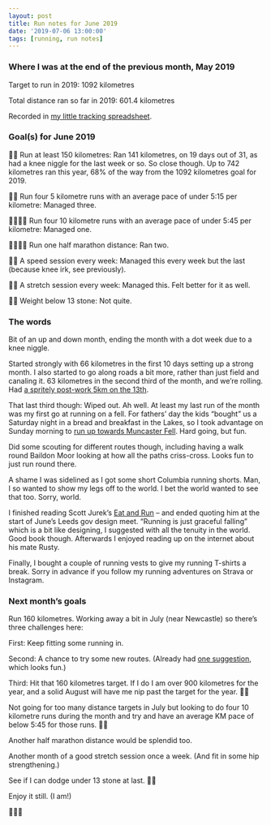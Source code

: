 ```yaml
---
layout: post
title: Run notes for June 2019
date: '2019-07-06 13:00:00'
tags: [running, run notes]
---
```

### Where I was at the end of the previous month, May 2019

Target to run in 2019: 1092 kilometres

Total distance ran so far in 2019: 601.4 kilometres

Recorded in [my little tracking spreadsheet](https://www.icloud.com/numbers/0cWhQqgPDF2FKXSnUdB79lWVw#2019_running).

### Goal(s) for June 2019

👎🏼 Run at least 150 kilometres: Ran 141 kilometres, on 19 days out of 31, as had a knee niggle for the last week or so. So close though. Up to 742 kilometres ran this year, 68% of the way from the 1092 kilometres goal for 2019.

👎🏼 Run four 5 kilometre runs with an average pace of under 5:15 per kilometre: Managed three.

👎🏼👎🏼 Run four 10 kilometre runs with an average pace of under 5:45 per kilometre: Managed one.

👍🏼👍🏼 Run one half marathon distance: Ran two.

👍🏼 A speed session every week: Managed this every week but the last (because knee irk, see previously).

👍🏼 A stretch session every week: Managed this. Felt better for it as well.

👎🏼 Weight below 13 stone: Not quite.

### The words

Bit of an up and down month, ending the month with a dot week due to a knee niggle.

Started strongly with 66 kilometres in the first 10 days setting up a strong month. I also started to go along roads a bit more, rather than just field and canaling it.
63 kilometres in the second third of the month, and we’re rolling. Had [a spritely post-work 5km on the 13th](https://www.strava.com/activities/2447479985).

That last third though: Wiped out. Ah well. At least my last run of the month was my first go at running on a fell. For fathers’ day the kids “bought” us a Saturday night in a bread and breakfast in the Lakes, so I took advantage on Sunday morning to [run up towards Muncaster Fell](https://www.strava.com/activities/2472803443). Hard going, but fun.

Did some scouting for different routes though, including having a walk round Baildon Moor looking at how all the paths criss-cross. Looks fun to just run round there.

A shame I was sidelined as I got some short Columbia running shorts. Man, I so wanted to show my legs off to the world. I bet the world wanted to see that too. Sorry, world.

I finished reading Scott Jurek’s [Eat and Run](https://www.amazon.co.uk/Eat-Run-Unlikely-Ultramarathon-Greatness/dp/1408833409/) – and ended quoting him at the start of June’s Leeds gov design meet. “Running is just graceful falling” which is a bit like designing, I suggested with all the tenuity in the world. Good book though. Afterwards I enjoyed reading up on the internet about his mate Rusty.

Finally, I bought a couple of running vests to give my running T-shirts a break. Sorry in advance if you follow my running adventures on Strava or Instagram.

### Next month’s goals

Run 160 kilometres. Working away a bit in July (near Newcastle) so there’s three challenges here:

First: Keep fitting some running in.

Second: A chance to try some new routes. (Already had [one suggestion](http://www.mapmyrun.com/workout/693344063), which looks fun.)

Third: Hit that 160 kilometres target. If I do I am over 900 kilometres for the year, and a solid August will have me nip past the target for the year. 🤞🏼

Not going for too many distance targets in July but looking to do four 10 kilometre runs during the month and try and have an average KM pace of below 5:45 for those runs. 🤞🏼

Another half marathon distance would be splendid too.

Another month of a good stretch session once a week. (And fit in some hip strengthening.)

See if I can dodge under 13 stone at last. 🤞🏼

Enjoy it still. (I am!)

🏃🏻‍♂️
